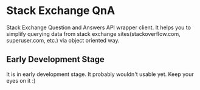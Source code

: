 # Stack Exchange QnA

Stack Exchange Question and Answers API wrapper client. It helps you to simplify querying data from stack exchange sites(stackoverflow.com, superuser.com, etc.) via object oriented way.

## Early Development Stage

It is in early development stage. It probably wouldn't usable yet. Keep your eyes on it :)